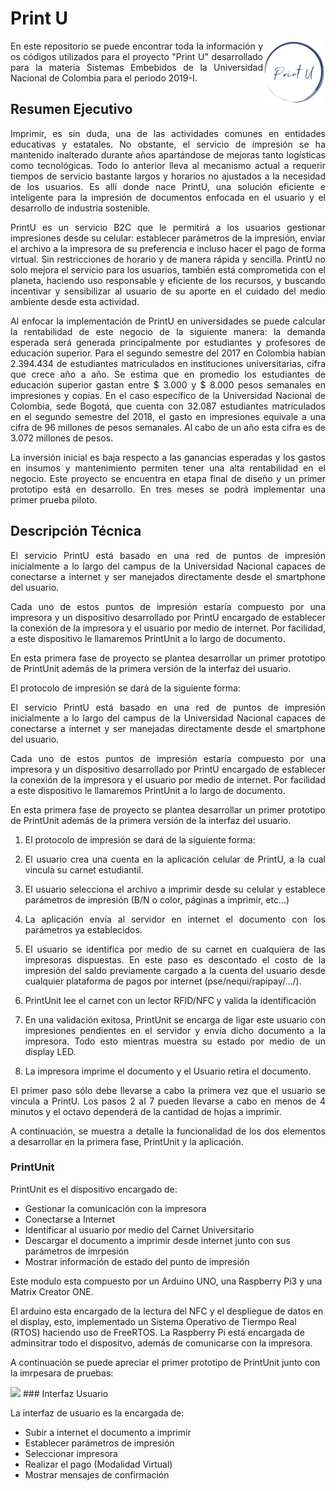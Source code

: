 <!DOCTYPE html>

# Print U

<img align="right" width="100" heigth="100" src="Images/PrintU.png">
<div align= "justify">
En este repositorio se puede encontrar toda la información y os códigos utilizados para el proyecto "Print U" desarrollado para la materia Sistemas Embebidos de la Universidad Nacional de Colombia para el periodo 2019-I.
</div>

## Resumen Ejecutivo

<div align= "justify">
Imprimir, es sin duda, una de las actividades comunes en entidades educativas y estatales. No obstante, el servicio de impresión se ha mantenido inalterado durante años apartándose de mejoras tanto logísticas como tecnológicas. Todo lo anterior lleva al mecanismo actual a requerir tiempos de servicio bastante largos y horarios no ajustados a la necesidad de los usuarios. Es allí donde nace PrintU, una solución eficiente e inteligente para la impresión de documentos enfocada en el usuario y el desarrollo de industria sostenible. 

PrintU es un servicio B2C que le permitirá a los usuarios gestionar impresiones desde su celular: establecer parámetros de la impresión, enviar el archivo a la impresora de su preferencia e incluso hacer el pago de forma virtual. Sin restricciones de horario y de manera rápida y sencilla. PrintU no solo mejora el servicio para los usuarios, también está comprometida con el planeta, haciendo uso responsable y eficiente de los recursos, y buscando incentivar y sensibilizar al usuario de su aporte en el cuidado del medio ambiente desde esta actividad.

Al enfocar la implementación de PrintU en universidades se puede calcular la rentabilidad de este negocio de la siguiente manera: la demanda esperada será generada principalmente por estudiantes y profesores de educación superior. Para el segundo semestre del 2017 en Colombia habían 2.394.434 de estudiantes matriculados en instituciones universitarias, cifra que crece año a año. Se estima que en promedio los estudiantes de educación superior gastan entre $ 3.000 y $ 8.000 pesos semanales en impresiones y copias. En el caso específico de la Universidad Nacional de Colombia, sede Bogotá, que cuenta con 32.087 estudiantes matriculados en el segundo semestre del 2018, el gasto en impresiones equivale a una cifra de 96 millones de pesos semanales. Al cabo de un año esta cifra es de 3.072 millones de pesos.

La inversión inicial es baja respecto a las ganancias esperadas y los gastos en insumos y mantenimiento permiten tener una alta rentabilidad en el negocio. Este proyecto se encuentra en etapa final de diseño y un primer prototipo está en desarrollo. En tres meses se podrá implementar una primer prueba piloto.
</div>

## Descripción Técnica

<div align= "justify">
El servicio PrintU está basado en una red de puntos de impresión  inicialmente a lo largo del campus de la Universidad Nacional capaces de conectarse a internet y ser manejados directamente desde el smartphone del usuario.

Cada uno de estos puntos de impresión estaría compuesto por una impresora y un dispositivo desarrollado por PrintU encargado de establecer la conexión de la impresora y el usuario por medio de internet. Por facilidad, a este dispositivo le llamaremos PrintUnit a lo largo de documento.

En esta primera fase de proyecto se plantea desarrollar un primer prototipo de PrintUnit además de la primera versión de la interfaz del usuario.

El protocolo de impresión se dará de la siguiente forma:

El servicio PrintU está basado en una red de puntos de impresión  inicialmente a lo largo del campus de la Universidad Nacional capaces de conectarse a internet y ser manejadas directamente desde el smartphone del usuario.

Cada uno de estos puntos de impresión estaría compuesto por una impresora y un dispositivo desarrollado por PrintU encargado de establecer la conexión de la impresora y el usuario por medio de internet. Por facilidad a este dispositivo le llamaremos PrintUnit a lo largo de documento.

En esta primera fase de proyecto se plantea desarrollar un primer prototipo de PrintUnit además de la primera versión de la interfaz del usuario.

  1. El protocolo de impresión se dará de la siguiente forma:

  2. El usuario crea una cuenta en la aplicación celular de PrintU, a la cual vincula su carnet estudiantil.
  3. El usuario selecciona el archivo a imprimir desde su celular y establece parámetros de impresión (B/N o color, páginas a imprimir, etc...)
  4. La aplicación envía al servidor en internet el documento con los parámetros ya establecidos.
  5. El usuario se identifica por medio de su carnet en cualquiera de las impresoras dispuestas. En este paso es descontado el costo de la impresión del saldo previamente cargado a la cuenta del usuario desde cualquier plataforma de pagos por internet (pse/nequi/rapipay/.../).
  7. PrintUnit lee el carnet con un lector RFID/NFC y valida la identificación
  8. En una validación exitosa, PrintUnit se encarga de ligar este usuario con impresiones pendientes en el servidor y envía dicho documento a la impresora. Todo esto mientras muestra su estado por medio de un display LED.    
  9. La impresora imprime el documento y el Usuario retira el documento.
  
El primer paso sólo debe llevarse a cabo la primera vez que el usuario se vincula a PrintU. Los pasos 2 al 7 pueden llevarse a cabo en menos de 4 minutos y el octavo dependerá de la cantidad de hojas a imprimir.

A continuación, se muestra a detalle la funcionalidad de los dos elementos a desarrollar en la primera fase, PrintUnit y la aplicación.
</div>

### PrintUnit

PrintUnit es el dispositivo encargado de:

  - Gestionar la comunicación con la impresora
  - Conectarse a Internet
  - Identificar al usuario por medio del Carnet Universitario
  - Descargar el documento a imprimir desde internet junto con sus parámetros de imrpesión
  - Mostrar información de estado del punto de impresión
 
Este modulo esta compuesto por un Arduino UNO, una Raspberry Pi3 y una Matrix Creator ONE. 

El arduino esta encargado de la lectura del NFC y el despliegue de datos en el display, esto, implementado un Sistema Operativo de Tiermpo Real (RTOS) haciendo uso de FreeRTOS. La Raspberry Pi está encargada de adminsitrar todo el dispositvo, además de comunicarse con la impresora. 

A continuación se puede apreciar el primer prototipo de PrintUnit junto con la imrpesara de pruebas:

<img src="Images/PUP.jpg">
### Interfaz Usuario

La interfaz de usuario es la encargada de:

  - Subir a internet el documento a imprimir
  - Establecer parámetros de impresión
  - Seleccionar impresora
  - Realizar el pago (Modalidad Virtual)
  - Mostrar mensajes de confirmación

